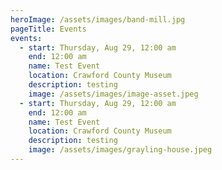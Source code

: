 ```yaml
---
heroImage: /assets/images/band-mill.jpg
pageTitle: Events
events:
  - start: Thursday, Aug 29, 12:00 am
    end: 12:00 am
    name: Test Event
    location: Crawford County Museum
    description: testing
    image: /assets/images/image-asset.jpeg
  - start: Thursday, Aug 29, 12:00 am
    end: 12:00 am
    name: Test Event
    location: Crawford County Museum
    description: testing
    image: /assets/images/grayling-house.jpeg
---
```

